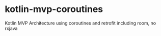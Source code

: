 # kotlin-mvp-coroutines
 Kotlin MVP Architecture using coroutines and retrofit including room, no rxjava
